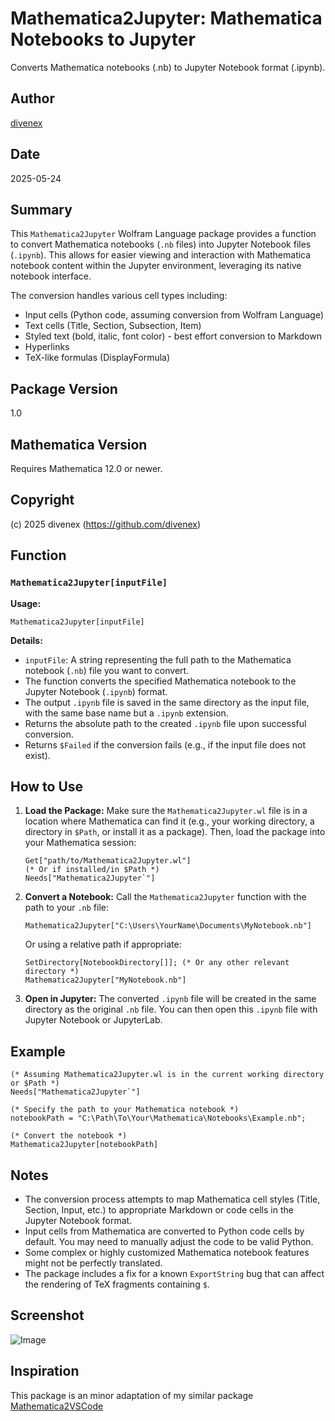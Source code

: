 # Mathematica2Jupyter: Mathematica Notebooks to Jupyter

Converts Mathematica notebooks (.nb) to Jupyter Notebook format (.ipynb).

## Author

[divenex](https://github.com/divenex)

## Date

2025-05-24

## Summary

This `Mathematica2Jupyter` Wolfram Language package provides a function to convert Mathematica notebooks (`.nb` files) into Jupyter Notebook files (`.ipynb`). This allows for easier viewing and interaction with Mathematica notebook content within the Jupyter environment, leveraging its native notebook interface.

The conversion handles various cell types including:
*   Input cells (Python code, assuming conversion from Wolfram Language)
*   Text cells (Title, Section, Subsection, Item)
*   Styled text (bold, italic, font color) - best effort conversion to Markdown
*   Hyperlinks
*   TeX-like formulas (DisplayFormula)

## Package Version

1.0

## Mathematica Version

Requires Mathematica 12.0 or newer.

## Copyright

(c) 2025 divenex (https://github.com/divenex)

## Function

### `Mathematica2Jupyter[inputFile]`

**Usage:**

`Mathematica2Jupyter[inputFile]`

**Details:**

*   `inputFile`: A string representing the full path to the Mathematica notebook (`.nb`) file you want to convert.
*   The function converts the specified Mathematica notebook to the Jupyter Notebook (`.ipynb`) format.
*   The output `.ipynb` file is saved in the same directory as the input file, with the same base name but a `.ipynb` extension.
*   Returns the absolute path to the created `.ipynb` file upon successful conversion.
*   Returns `$Failed` if the conversion fails (e.g., if the input file does not exist).

## How to Use

1.  **Load the Package:**
    Make sure the `Mathematica2Jupyter.wl` file is in a location where Mathematica can find it (e.g., your working directory, a directory in `$Path`, or install it as a package).
    Then, load the package into your Mathematica session:
    ```wolfram
    Get["path/to/Mathematica2Jupyter.wl"] 
    (* Or if installed/in $Path *)
    Needs["Mathematica2Jupyter`"]
    ```

2.  **Convert a Notebook:**
    Call the `Mathematica2Jupyter` function with the path to your `.nb` file:
    ```wolfram
    Mathematica2Jupyter["C:\Users\YourName\Documents\MyNotebook.nb"]
    ```
    Or using a relative path if appropriate:
    ```wolfram
    SetDirectory[NotebookDirectory[]]; (* Or any other relevant directory *)
    Mathematica2Jupyter["MyNotebook.nb"]
    ```

3.  **Open in Jupyter:**
    The converted `.ipynb` file will be created in the same directory as the original `.nb` file. You can then open this `.ipynb` file with Jupyter Notebook or JupyterLab.

## Example

```wolfram
(* Assuming Mathematica2Jupyter.wl is in the current working directory or $Path *)
Needs["Mathematica2Jupyter`"]

(* Specify the path to your Mathematica notebook *)
notebookPath = "C:\Path\To\Your\Mathematica\Notebooks\Example.nb";

(* Convert the notebook *)
Mathematica2Jupyter[notebookPath]
```

## Notes

*   The conversion process attempts to map Mathematica cell styles (Title, Section, Input, etc.) to appropriate Markdown or code cells in the Jupyter Notebook format.
*   Input cells from Mathematica are converted to Python code cells by default. You may need to manually adjust the code to be valid Python.
*   Some complex or highly customized Mathematica notebook features might not be perfectly translated.
*   The package includes a fix for a known `ExportString` bug that can affect the rendering of TeX fragments containing `$`.

## Screenshot

![Image](https://i.sstatic.net/yrRsLjb0.png)

## Inspiration

This package is an minor adaptation of my similar package [Mathematica2VSCode](https://github.com/divenex/mathematica2vscode)

